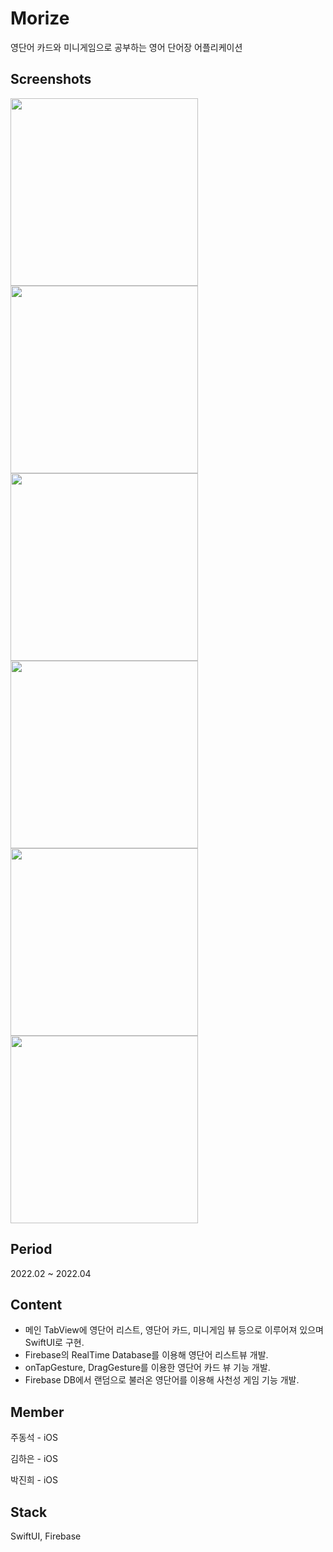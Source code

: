 # Morize

영단어 카드와 미니게임으로 공부하는 영어 단어장 어플리케이션

## Screenshots

<img src="https://github.com/MorizeiOS/Morize/assets/16567811/56cdabb5-fcae-4015-a43e-66227603ed16" width="300" />

<img src="https://github.com/MorizeiOS/Morize/assets/16567811/3813fddc-8c8e-4a77-abeb-aecea33d0e99" width="300" />

<img src="https://github.com/MorizeiOS/Morize/assets/16567811/31597cf5-ef6d-4a36-aa1c-35d494493c6a" width="300" />

<img src="https://github.com/MorizeiOS/Morize/assets/16567811/7eab2fec-d89e-45fa-a3d3-fb1b89613b0d" width="300" />

<img src="https://github.com/MorizeiOS/Morize/assets/16567811/cb9566b3-e875-46b1-b4c4-e62f76851f35" width="300" />

<img src="https://github.com/MorizeiOS/Morize/assets/16567811/b112f8bc-e72c-4a5e-94c4-31fc29944c22" width="300" />


## Period

2022.02 ~ 2022.04

## Content

- 메인 TabView에 영단어 리스트, 영단어 카드, 미니게임 뷰 등으로 이루어져 있으며 SwiftUI로 구현.
- Firebase의 RealTime Database를 이용해 영단어 리스트뷰 개발.
- onTapGesture, DragGesture를 이용한 영단어 카드 뷰 기능 개발.
- Firebase DB에서 랜덤으로 불러온 영단어를 이용해 사천성 게임 기능 개발.

## Member

주동석 - iOS

김하은 - iOS

박진희 - iOS

## Stack

SwiftUI, Firebase
